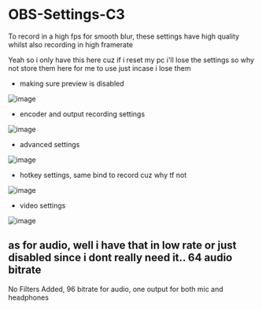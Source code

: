 # OBS-Settings-C3
To record in a high fps for smooth blur, these settings have high quality whilst also recording in high framerate


Yeah so i only have this here cuz if i reset my pc i'll lose the settings so why not store them here for me to use just incase i lose them

- making sure preview is disabled
  
![image](https://github.com/user-attachments/assets/ad27f3da-0e1d-4c4a-99a9-927b5f9523dd)


- encoder and output recording settings
  
![image](https://github.com/user-attachments/assets/0711fded-5448-402f-9c92-959da862a927)


- advanced settings
  
![image](https://github.com/user-attachments/assets/a0971bee-cda3-45ea-9b50-c2e963435a90)


- hotkey settings, same bind to record cuz why tf not
  
![image](https://github.com/user-attachments/assets/ed912fc7-8749-483b-a17d-f4c99ae3f460)


- video settings
  
![image](https://github.com/user-attachments/assets/b5f7d12d-b774-4983-9c91-0be221a30a5f)


as for audio, well i have that in low rate or just disabled since i dont really need it.. 
64 audio bitrate
-

No Filters Added, 96 bitrate for audio, one output for both mic and headphones
